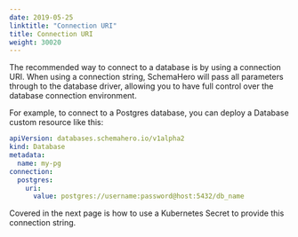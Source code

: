 ```yaml
---
date: 2019-05-25
linktitle: "Connection URI"
title: Connection URI
weight: 30020
---
```


The recommended way to connect to a database is by using a connection URI. When using a connection string, SchemaHero will pass all parameters through to the database driver, allowing you to have full control over the database connection environment.

For example, to connect to a Postgres database, you can deploy a Database custom resource like this:

```yaml
apiVersion: databases.schemahero.io/v1alpha2
kind: Database
metadata:
  name: my-pg
connection:
  postgres:
    uri:
      value: postgres://username:password@host:5432/db_name
```

Covered in the next page is how to use a Kubernetes Secret to provide this connection string.

